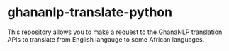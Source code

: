 # ghananlp-translate-python
This repository allows you to make a request to the GhanaNLP translation APIs to translate from English langauge to some African languages.
